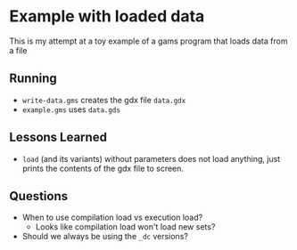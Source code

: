 Example with loaded data
========================

This is my attempt at a toy example of a gams program that loads data from a file

Running
-------

* `write-data.gms` creates the gdx file `data.gdx`
* `example.gms` uses `data.gds`

Lessons Learned
---------------

* `load` (and its variants) without parameters does not load anything, just prints the contents of the gdx file to screen.

Questions
---------

* When to use compilation load vs execution load?
  * Looks like compilation load won't load new sets?
* Should we always be using the `_dc` versions?

